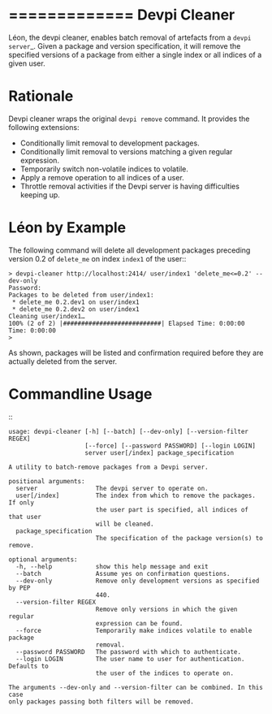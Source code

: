 =============
Devpi Cleaner
=============

Léon, the devpi cleaner, enables batch removal of artefacts from a `devpi server`_. Given a package and version
specification, it will remove the specified versions of a package from either a single index or all indices of a given
user.

Rationale
=========
Devpi cleaner wraps the original `devpi remove` command. It provides the following extensions:

* Conditionally limit removal to development packages.
* Conditionally limit removal to versions matching a given regular expression.
* Temporarily switch non-volatile indices to volatile.
* Apply a remove operation to all indices of a user.
* Throttle removal activities if the Devpi server is having difficulties keeping up.

Léon by Example
===============

The following command will delete all development packages preceding version 0.2 of ``delete_me`` on index `index1` of
the user::

    > devpi-cleaner http://localhost:2414/ user/index1 'delete_me<=0.2' --dev-only
    Password:
    Packages to be deleted from user/index1:
     * delete_me 0.2.dev1 on user/index1
     * delete_me 0.2.dev2 on user/index1
    Cleaning user/index1…
    100% (2 of 2) |###########################| Elapsed Time: 0:00:00 Time: 0:00:00
    >

As shown, packages will be listed and confirmation required before they are actually deleted from the server.

Commandline Usage
=================
::

    usage: devpi-cleaner [-h] [--batch] [--dev-only] [--version-filter REGEX]
                         [--force] [--password PASSWORD] [--login LOGIN]
                         server user[/index] package_specification

    A utility to batch-remove packages from a Devpi server.

    positional arguments:
      server                The devpi server to operate on.
      user[/index]          The index from which to remove the packages. If only
                            the user part is specified, all indices of that user
                            will be cleaned.
      package_specification
                            The specification of the package version(s) to remove.

    optional arguments:
      -h, --help            show this help message and exit
      --batch               Assume yes on confirmation questions.
      --dev-only            Remove only development versions as specified by PEP
                            440.
      --version-filter REGEX
                            Remove only versions in which the given regular
                            expression can be found.
      --force               Temporarily make indices volatile to enable package
                            removal.
      --password PASSWORD   The password with which to authenticate.
      --login LOGIN         The user name to user for authentication. Defaults to
                            the user of the indices to operate on.

    The arguments --dev-only and --version-filter can be combined. In this case
    only packages passing both filters will be removed.
